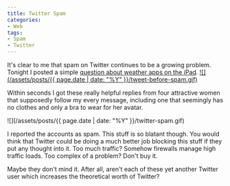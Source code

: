 ```yaml
---
title: Twitter Spam
categories:
- Web
tags:
- Spam
- Twitter
---
```


It's clear to me that spam on Twitter continues to be a growing problem. Tonight I posted a simple [question about weather apps on the iPad](http://twitter.com/#!/thingles/status/13423265829617664).
[![](/assets/posts/{{ page.date | date: "%Y" }}/tweet-before-spam.gif)](http://twitter.com/#!/thingles/status/13423265829617664)

Within seconds I got these really helpful replies from four attractive women that supposedly follow my every message, including one that seemingly has no clothes and only a bra to wear for her avatar.

![](/assets/posts/{{ page.date | date: "%Y" }}/twitter-spam.gif)

I reported the accounts as spam. This stuff is so blatant though. You would think that Twitter could be doing a much better job blocking this stuff if they put any thought into it. Too much traffic? Somehow firewalls manage high traffic loads. Too complex of a problem? Don't buy it.

Maybe they don't mind it. After all, aren't each of these yet another Twitter user which increases the theoretical worth of Twitter?
